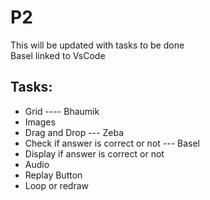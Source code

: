 # P2

This will be updated with tasks to be done  
Basel linked to VsCode

## Tasks:

- Grid ---- Bhaumik
- Images
- Drag and Drop --- Zeba
- Check if answer is correct or not --- Basel
- Display if answer is correct or not
- Audio
- Replay Button
- Loop or redraw
